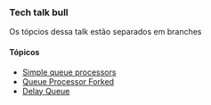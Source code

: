 ### Tech talk bull

Os tópcios dessa talk estão separados em branches

#### Tópicos

- [Simple queue processors](https://github.com/ndeitch/tech-talk-bull/tree/01-simple-queue)
- [Queue Processor Forked](https://github.com/ndeitch/tech-talk-bull/tree/02-fork-process)
- [Delay Queue](https://github.com/ndeitch/tech-talk-bull/tree/04-delay-queue)
